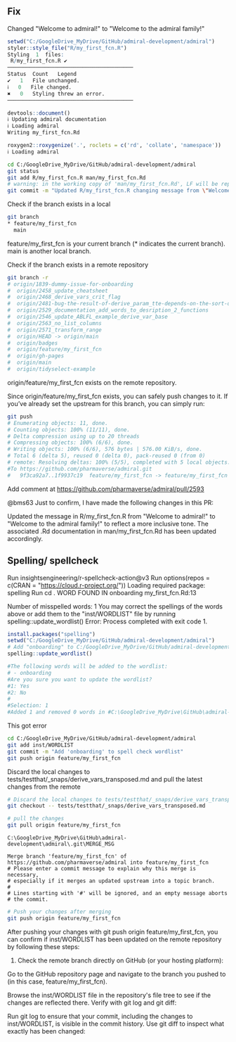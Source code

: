 ## Fix 
Changed "Welcome to admiral!" to "Welcome to the admiral family!"

```r
setwd("C:/GoogleDrive_MyDrive/GitHub/admiral-development/admiral")
styler::style_file("R/my_first_fcn.R")
Styling  1  files:
 R/my_first_fcn.R ✔ 
────────────────────────────────────────
Status	Count	Legend 
✔ 	1	File unchanged.
ℹ 	0	File changed.
✖ 	0	Styling threw an error.
────────────────────────────────────────
```

```r
devtools::document()
ℹ Updating admiral documentation
ℹ Loading admiral
Writing my_first_fcn.Rd
```

```r
roxygen2::roxygenize('.', roclets = c('rd', 'collate', 'namespace'))
ℹ Loading admiral
```

```bash
cd C:/GoogleDrive_MyDrive/GitHub/admiral-development/admiral
git status
git add R/my_first_fcn.R man/my_first_fcn.Rd
# warning: in the working copy of 'man/my_first_fcn.Rd', LF will be replaced by CRLF the next time Git touches it
git commit -m "Updated R/my_first_fcn.R changing message from \"Welcome to admiral\!\" to \"Welcome to the admiral family\!\""
```

Check if the branch exists in a local
```bash
git branch
* feature/my_first_fcn
  main
``` 
feature/my_first_fcn is your current branch (* indicates the current branch).
main is another local branch.

Check if the branch exists in a remote repository
```bash
git branch -r
# origin/1839-dummy-issue-for-onboarding
#  origin/2458_update_cheatsheet
#  origin/2468_derive_vars_crit_flag
#  origin/2481-bug-the-result-of-derive_param_tte-depends-on-the-sort-order-of-the-input
#  origin/2529_documentation_add_words_to_desription_2_functions
#  origin/2546_update_ABLFL_example_derive_var_base
#  origin/2563_no_list_columns
#  origin/2571_transform_range
#  origin/HEAD -> origin/main
#  origin/badges
#  origin/feature/my_first_fcn
#  origin/gh-pages
#  origin/main
#  origin/tidyselect-example
```
origin/feature/my_first_fcn exists on the remote repository.

Since origin/feature/my_first_fcn exists, you can safely push changes to it. If you’ve already set the upstream for this branch, you can simply run:
```bash
git push
# Enumerating objects: 11, done.
# Counting objects: 100% (11/11), done.
# Delta compression using up to 20 threads
# Compressing objects: 100% (6/6), done.
# Writing objects: 100% (6/6), 576 bytes | 576.00 KiB/s, done.
# Total 6 (delta 5), reused 0 (delta 0), pack-reused 0 (from 0)
# remote: Resolving deltas: 100% (5/5), completed with 5 local objects.
#To https://github.com/pharmaverse/admiral.git
#   9f3ca92a7..1f9937c19  feature/my_first_fcn -> feature/my_first_fcn
```

Add comment at https://github.com/pharmaverse/admiral/pull/2593

@bms63
Just to confirm, I have made the following changes in this PR:

Updated the message in R/my_first_fcn.R from "Welcome to admiral!" to "Welcome to the admiral family!" to reflect a more inclusive tone.
The associated .Rd documentation in man/my_first_fcn.Rd has been updated accordingly.

## Spelling/ spellcheck

Run insightsengineering/r-spellcheck-action@v3
Run options(repos = c(CRAN = "https://cloud.r-project.org/"))
Loading required package: spelling
Run cd .
  WORD         FOUND IN
onboarding   my_first_fcn.Rd:13

Number of misspelled words: 1
You may correct the spellings of the words above or add them to the "inst/WORDLIST" file by running spelling::update_wordlist()
Error: Process completed with exit code 1.

```r
install.packages("spelling")
setwd("C:/GoogleDrive_MyDrive/GitHub/admiral-development/admiral")
# Add "onboarding" to C:/GoogleDrive_MyDrive/GitHub/admiral-development/admiral/inst/WORDLIST
spelling::update_wordlist()

#The following words will be added to the wordlist:
# - onboarding
#Are you sure you want to update the wordlist?
#1: Yes
#2: No
#
#Selection: 1
#Added 1 and removed 0 words in #C:\GoogleDrive_MyDrive\GitHub\admiral-development\admiral\inst\WORDLIST
```

This got error
```bash
cd C:/GoogleDrive_MyDrive/GitHub/admiral-development/admiral
git add inst/WORDLIST
git commit -m "Add 'onboarding' to spell check wordlist"
git push origin feature/my_first_fcn
```

Discard the local changes to tests/testthat/_snaps/derive_vars_transposed.md and pull the latest changes from the remote
```bash
# Discard the local changes to tests/testthat/_snaps/derive_vars_transposed.md and pull the latest changes from the remote
git checkout -- tests/testthat/_snaps/derive_vars_transposed.md

# pull the changes
git pull origin feature/my_first_fcn
```

`C:\GoogleDrive_MyDrive\GitHub\admiral-development\admiral\.git\MERGE_MSG`
```
Merge branch 'feature/my_first_fcn' of https://github.com/pharmaverse/admiral into feature/my_first_fcn
# Please enter a commit message to explain why this merge is necessary,
# especially if it merges an updated upstream into a topic branch.
#
# Lines starting with '#' will be ignored, and an empty message aborts
# the commit.
```

```bash
# Push your changes after merging
git push origin feature/my_first_fcn
```

After pushing your changes with git push origin feature/my_first_fcn, you can confirm if inst/WORDLIST has been updated on the remote repository by following these steps:

1. Check the remote branch directly on GitHub (or your hosting platform):

Go to the GitHub repository page and navigate to the branch you pushed to (in this case, feature/my_first_fcn).

Browse the inst/WORDLIST file in the repository's file tree to see if the changes are reflected there.
Verify with git log and git diff:

Run git log to ensure that your commit, including the changes to inst/WORDLIST, is visible in the commit history.
Use git diff to inspect what exactly has been changed:















